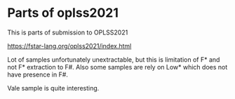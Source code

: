 Parts of oplss2021
==================

This is parts of submission to OPLSS2021

https://fstar-lang.org/oplss2021/index.html

Lot of samples unfortunately unextractable, but this is limitation of F* and not F* extraction to F#.
Also some samples are rely on Low* which does not have presence in F#.

Vale sample is quite interesting.